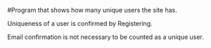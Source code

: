#Program that shows how many unique users the site has.

Uniqueness of a user is confirmed by Registering.

Email confirmation is not necessary to be counted as a unique user.
